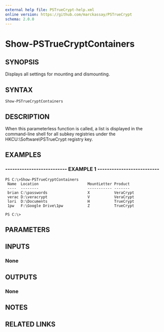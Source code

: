 ```yaml
---
external help file: PSTrueCrypt-help.xml
online version: https://github.com/marckassay/PSTrueCrypt
schema: 2.0.0
---
```


# Show-PSTrueCryptContainers

## SYNOPSIS
Displays all settings for mounting and dismounting.

## SYNTAX

```
Show-PSTrueCryptContainers
```

## DESCRIPTION
When this parameterless function is called, a list is displayed in the command-line shell for all subkey registries under the HKCU:\Software\PSTrueCrypt registry key.

## EXAMPLES

### -------------------------- EXAMPLE 1 --------------------------
```
PS C:\>Show-PSTrueCryptContainers
 Name  Location                      MountLetter Product
 ----  --------                      ----------- -------
 brian C:\passwords                  X           VeraCrypt
 verac D:\veracrypt                  V           VeraCrypt
 lori  D:\Documents                  H           TrueCrypt
 1pw   F:\Google Drive\1pw           Z           TrueCrypt

PS C:\>
```

## PARAMETERS

## INPUTS

### None

## OUTPUTS

### None

## NOTES

## RELATED LINKS

